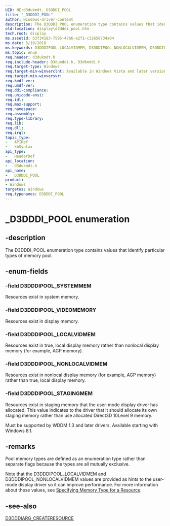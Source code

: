 ```yaml
---
UID: NE:d3dukmdt._D3DDDI_POOL
title: "_D3DDDI_POOL"
author: windows-driver-content
description: The D3DDDI_POOL enumeration type contains values that identify particular types of memory pool.
old-location: display\d3dddi_pool.htm
tech.root: display
ms.assetid: b3f34183-7595-47b6-a2f1-c32650734a04
ms.date: 5/10/2018
ms.keywords: D3DDDIPOOL_LOCALVIDMEM, D3DDDIPOOL_NONLOCALVIDMEM, D3DDDIPOOL_STAGINGMEM, D3DDDIPOOL_SYSTEMMEM, D3DDDIPOOL_VIDEOMEMORY, D3DDDI_POOL, D3DDDI_POOL enumeration [Display Devices], D3D_other_Structs_859cbea4-6000-4906-a3f4-3ff6ea4caa7b.xml, _D3DDDI_POOL, d3dukmdt/D3DDDIPOOL_LOCALVIDMEM, d3dukmdt/D3DDDIPOOL_NONLOCALVIDMEM, d3dukmdt/D3DDDIPOOL_STAGINGMEM, d3dukmdt/D3DDDIPOOL_SYSTEMMEM, d3dukmdt/D3DDDIPOOL_VIDEOMEMORY, d3dukmdt/D3DDDI_POOL, display.d3dddi_pool
ms.topic: enum
req.header: d3dukmdt.h
req.include-header: D3dumddi.h, D3dkmddi.h
req.target-type: Windows
req.target-min-winverclnt: Available in Windows Vista and later versions of the Windows operating systems.
req.target-min-winversvr: 
req.kmdf-ver: 
req.umdf-ver: 
req.ddi-compliance: 
req.unicode-ansi: 
req.idl: 
req.max-support: 
req.namespace: 
req.assembly: 
req.type-library: 
req.lib: 
req.dll: 
req.irql: 
topic_type:
-	APIRef
-	kbSyntax
api_type:
-	HeaderDef
api_location:
-	d3dukmdt.h
api_name:
-	D3DDDI_POOL
product:
- Windows
targetos: Windows
req.typenames: D3DDDI_POOL
---
```


# _D3DDDI_POOL enumeration


## -description


The D3DDDI_POOL enumeration type contains values that identify particular types of memory pool.


## -enum-fields




### -field D3DDDIPOOL_SYSTEMMEM

Resources exist in system memory.


### -field D3DDDIPOOL_VIDEOMEMORY

Resources exist in display memory.


### -field D3DDDIPOOL_LOCALVIDMEM

Resources exist in true, local display memory rather than nonlocal display memory (for example, AGP memory).


### -field D3DDDIPOOL_NONLOCALVIDMEM

Resources exist in nonlocal display memory (for example, AGP memory) rather than true, local display memory.


### -field D3DDDIPOOL_STAGINGMEM

Resources exist in staging memory that the user-mode display driver has allocated. This value indicates to the driver that it should allocate its own staging memory rather than use allocated Direct3D 10Level 9 memory.

Must be supported by WDDM 1.3 and later drivers. Available starting with Windows 8.1.


## -remarks



Pool memory types are defined as an enumeration type rather than separate flags because the types are all mutually exclusive.

Note that the D3DDDIPOOL_LOCALVIDMEM and D3DDDIPOOL_NONLOCALVIDMEM values are provided as hints to the user-mode display driver so it can improve performance. For more information about these values, see <a href="https://msdn.microsoft.com/b4691de0-d3c9-4a6f-a9f4-aafb22ea3e97">Specifying Memory Type for a Resource</a>.




## -see-also




<a href="https://msdn.microsoft.com/library/windows/hardware/ff542963">D3DDDIARG_CREATERESOURCE</a>
 

 

